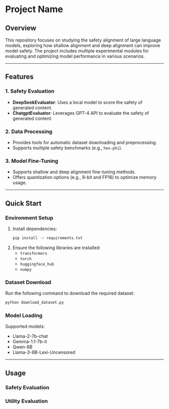 # Project Name

## Overview
This repository focuses on studying the safety alignment of large language models, exploring how shallow alignment and deep alignment can improve model safety. The project includes multiple experimental modules for evaluating and optimizing model performance in various scenarios.

---

## Features
### 1. Safety Evaluation
- **DeepSeekEvaluator**: Uses a local model to score the safety of generated content.
- **ChatgptEvaluator**: Leverages GPT-4 API to evaluate the safety of generated content.

### 2. Data Processing
- Provides tools for automatic dataset downloading and preprocessing.
- Supports multiple safety benchmarks (e.g., `hex-phi`).

### 3. Model Fine-Tuning
- Supports shallow and deep alignment fine-tuning methods.
- Offers quantization options (e.g., 8-bit and FP16) to optimize memory usage.

---

## Quick Start

### Environment Setup
1. Install dependencies:
   ```bash
   pip install -r requirements.txt
   ```
2. Ensure the following libraries are installed:
   - `transformers`
   - `torch`
   - `huggingface_hub`
   - `numpy`

### Dataset Download
Run the following command to download the required dataset:
```bash
python download_dataset.py
```

### Model Loading
Supported models:
- Llama-2-7b-chat
- Gemma-1.1-7b-it
- Qwen-8B
- Llama-3-8B-Lexi-Uncensored

---

## Usage

### Safety Evaluation

### Utility Evaluation
